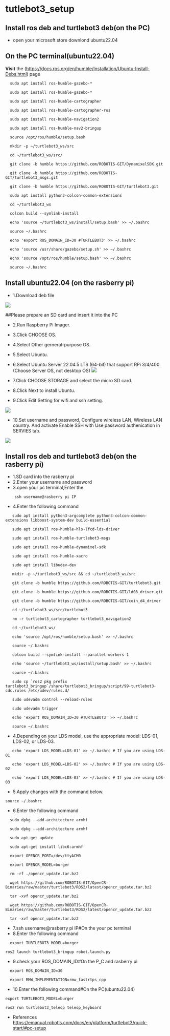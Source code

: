 # tutlebot3_setup
## Install ros deb and turtlebot3 deb(on the PC)
  * open your microsoft store downlond ubuntu22.04
## On the PC terminal(ubuntu22.04)
**Visit** the (https://docs.ros.org/en/humble/Installation/Ubuntu-Install-Debs.html) page  
```
  sudo apt install ros-humble-gazebo-*
```
```
  sudo apt install ros-humble-gazebo-*
```
```
  sudo apt install ros-humble-cartographer
```
```
  sudo apt install ros-humble-cartographer-ros
```
```
  sudo apt install ros-humble-navigation2
```
```
  sudo apt install ros-humble-nav2-bringup
```
```
  source /opt/ros/humble/setup.bash
```
```
  mkdir -p ~/turtlebot3_ws/src
```
```
  cd ~/turtlebot3_ws/src/
```
```
  git clone -b humble https://github.com/ROBOTIS-GIT/DynamixelSDK.git
```
```
  git clone -b humble https://github.com/ROBOTIS-GIT/turtlebot3_msgs.git
```
```
  git clone -b humble https://github.com/ROBOTIS-GIT/turtlebot3.git
```
```
  sudo apt install python3-colcon-common-extensions
```
```
  cd ~/turtlebot3_ws
```
```
  colcon build --symlink-install
```
```
  echo 'source ~/turtlebot3_ws/install/setup.bash' >> ~/.bashrc
```
```
  source ~/.bashrc
```
```
  echo 'export ROS_DOMAIN_ID=30 #TURTLEBOT3' >> ~/.bashrc
```
```
  echo 'source /usr/share/gazebo/setup.sh' >> ~/.bashrc
```
```
  echo 'source /opt/ros/humble/setup.bash' >> ~/.bashrc
```
```
  source ~/.bashrc
```
  ## Install ubuntu22.04 (on the rasberry pi)
  * 1.Download deb file
    
  ![](https://github.com/Kaito763/Report/releases/download/rasberry_pi/rasberry_pi1.png)
  
  ##Please prepare an SD card and insert it into the PC
  * 2.Run Raspberry Pi Imager.
  * 3.Click CHOOSE OS.
  * 4.Select Other gerneral-purpose OS.
  * 5.Select Ubuntu.
  * 6.Select Ubuntu Server 22.04.5 LTS (64-bit) that support RPi 3/4/400.
    (Choose Server OS, not desktop OS)
  ![](https://github.com/Kaito763/Report/releases/download/rasberry_pi/rasberry_pi2.png)
    
  * 7.Click CHOOSE STORAGE and select the micro SD card.
  * 8.Click Next to install Ubuntu.
  * 9.Click Edit Setting for wifi and ssh setting.

  ![](https://github.com/Kaito763/Report/releases/download/rasberry_pi/rasberry_pi3.png)
  
  * 10.Set username and password, Configure wireless LAN, Wireless LAN country. And activate Enable SSH with Use password authenication in SERVIES tab.

  ![](https://github.com/Kaito763/Report/releases/download/rasberry_pi/rasberry_pi4.png)

## Install ros deb and turtlebot3 deb(on the rasberry pi)
* 1.SD card  into the rasberry pi 
* 2.Enter your username and password
* 3.open your pc terminal,Enter the
```
    ssh username@rasberry pi IP
```
* 4.Enter the following command
```
   sudo apt install python3-argcomplete python3-colcon-common-extensions libboost-system-dev build-essential
```
```
   sudo apt install ros-humble-hls-lfcd-lds-driver
```
```
   sudo apt install ros-humble-turtlebot3-msgs
```
```
   sudo apt install ros-humble-dynamixel-sdk
```
```
   sudo apt install ros-humble-xacro
```
```
   sudo apt install libudev-dev
```
```
   mkdir -p ~/turtlebot3_ws/src && cd ~/turtlebot3_ws/src
```
```
   git clone -b humble https://github.com/ROBOTIS-GIT/turtlebot3.git
```
```
   git clone -b humble https://github.com/ROBOTIS-GIT/ld08_driver.git
```
```
   git clone -b humble https://github.com/ROBOTIS-GIT/coin_d4_driver
```
```
   cd ~/turtlebot3_ws/src/turtlebot3
```
```
   rm -r turtlebot3_cartographer turtlebot3_navigation2
```
```
   cd ~/turtlebot3_ws/
```
```
   echo 'source /opt/ros/humble/setup.bash' >> ~/.bashrc
```
```
   source ~/.bashrc
```
```
   colcon build --symlink-install --parallel-workers 1
```
```
   echo 'source ~/turtlebot3_ws/install/setup.bash' >> ~/.bashrc
```
```
   source ~/.bashrc
```
```
   sudo cp `ros2 pkg prefix turtlebot3_bringup`/share/turtlebot3_bringup/script/99-turtlebot3-cdc.rules /etc/udev/rules.d/
```
```
   sudo udevadm control --reload-rules
```
```
   sudo udevadm trigger
```
```
   echo 'export ROS_DOMAIN_ID=30 #TURTLEBOT3' >> ~/.bashrc
```
```
   source ~/.bashrc
```
* 4.Depending on your LDS model, use the appropriate model: LDS-01, LDS-02, or LDS-03.
```
   echo 'export LDS_MODEL=LDS-01' >> ~/.bashrc # If you are using LDS-01
```
```
   echo 'export LDS_MODEL=LDS-02' >> ~/.bashrc # If you are using LDS-02
```
```
   echo 'export LDS_MODEL=LDS-03' >> ~/.bashrc # If you are using LDS-03
```
* 5.Apply changes with the command below.
```
source ~/.bashrc
```
* 6.Enter the following command
```
  sudo dpkg --add-architecture armhf  
```
```
  sudo dpkg --add-architecture armhf  
```
```
  sudo apt-get update  
```
```
  sudo apt-get install libc6:armhf
```
```
  export OPENCR_PORT=/dev/ttyACM0  
```
```
  export OPENCR_MODEL=burger
```
```
  rm -rf ./opencr_update.tar.bz2
```
```
  wget https://github.com/ROBOTIS-GIT/OpenCR-Binaries/raw/master/turtlebot3/ROS2/latest/opencr_update.tar.bz2   
```
```
  tar -xvf opencr_update.tar.bz2
```
```
  wget https://github.com/ROBOTIS-GIT/OpenCR-Binaries/raw/master/turtlebot3/ROS2/latest/opencr_update.tar.bz2   
```
```
  tar -xvf opencr_update.tar.bz2
```   
* 7.ssh username@rasberry pi IP#On the your pc terminal
* 8.Enter the following command
``` 
  export TURTLEBOT3_MODEL=burger
```
```
ros2 launch turtlebot3_bringup robot.launch.py
```
* 9.check your ROS_DOMAIN_ID#On the P_C and rasberry pi
```
  export ROS_DOMAIN_ID=30 
```
```
  export RMW_IMPLEMENTATION=rmw_fastrtps_cpp
```
* 10.Enter the following command#On the PC(ubuntu22.04)
```
export TURTLEBOT3_MODEL=burger
```
```
ros2 run turtlebot3_teleop teleop_keyboard
```
* References
   https://emanual.robotis.com/docs/en/platform/turtlebot3/quick-start/#pc-setup
  




  



















